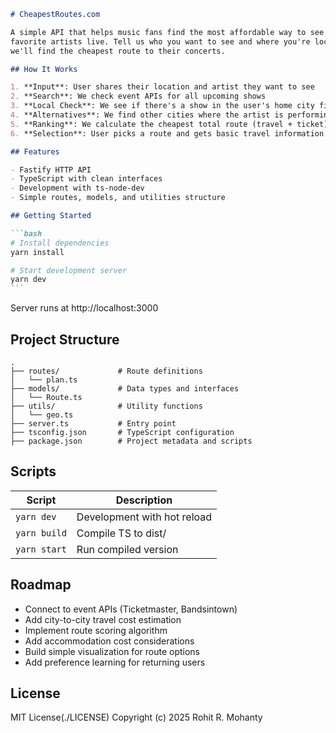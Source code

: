 ````markdown
# CheapestRoutes.com

A simple API that helps music fans find the most affordable way to see their
favorite artists live. Tell us who you want to see and where you're located -
we'll find the cheapest route to their concerts.

## How It Works

1. **Input**: User shares their location and artist they want to see
2. **Search**: We check event APIs for all upcoming shows
3. **Local Check**: We see if there's a show in the user's home city first
4. **Alternatives**: We find other cities where the artist is performing
5. **Ranking**: We calculate the cheapest total route (travel + ticket) options
6. **Selection**: User picks a route and gets basic travel information

## Features

- Fastify HTTP API
- TypeScript with clean interfaces
- Development with ts-node-dev
- Simple routes, models, and utilities structure

## Getting Started

```bash
# Install dependencies
yarn install

# Start development server
yarn dev
```
````

Server runs at http://localhost:3000

## Project Structure

```
.
├── routes/             # Route definitions
│   └── plan.ts
├── models/             # Data types and interfaces
│   └── Route.ts
├── utils/              # Utility functions
│   └── geo.ts
├── server.ts           # Entry point
├── tsconfig.json       # TypeScript configuration
├── package.json        # Project metadata and scripts
```

## Scripts

| Script       | Description                 |
| ------------ | --------------------------- |
| `yarn dev`   | Development with hot reload |
| `yarn build` | Compile TS to dist/         |
| `yarn start` | Run compiled version        |

## Roadmap

- Connect to event APIs (Ticketmaster, Bandsintown)
- Add city-to-city travel cost estimation
- Implement route scoring algorithm
- Add accommodation cost considerations
- Build simple visualization for route options
- Add preference learning for returning users

## License

MIT License(./LICENSE) Copyright (c) 2025 Rohit R. Mohanty

```
```
